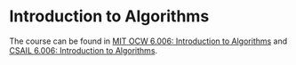 # Introduction to Algorithms

The course can be found in [MIT OCW 6.006: Introduction to Algorithms](https://ocw.mit.edu/courses/electrical-engineering-and-computer-science/6-006-introduction-to-algorithms-fall-2011/) and [CSAIL 6.006: Introduction to Algorithms](https://courses.csail.mit.edu/6.006/fall11/notes.shtml).